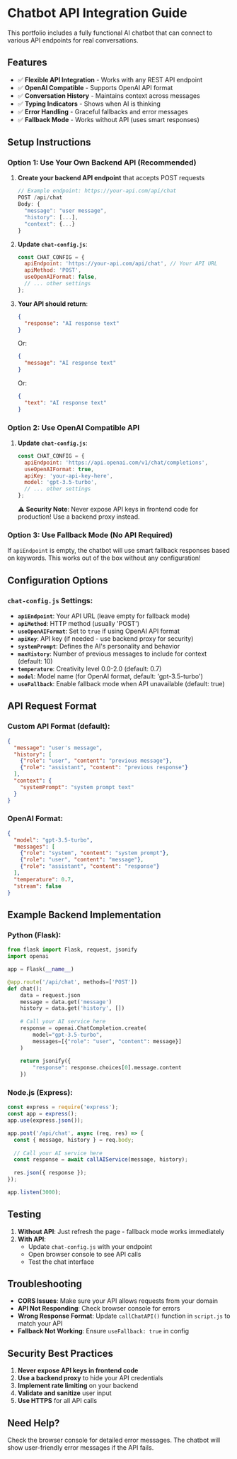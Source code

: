 # Chatbot API Integration Guide

This portfolio includes a fully functional AI chatbot that can connect to various API endpoints for real conversations.

## Features

- ✅ **Flexible API Integration** - Works with any REST API endpoint
- ✅ **OpenAI Compatible** - Supports OpenAI API format
- ✅ **Conversation History** - Maintains context across messages
- ✅ **Typing Indicators** - Shows when AI is thinking
- ✅ **Error Handling** - Graceful fallbacks and error messages
- ✅ **Fallback Mode** - Works without API (uses smart responses)

## Setup Instructions

### Option 1: Use Your Own Backend API (Recommended)

1. **Create your backend API endpoint** that accepts POST requests
   ```javascript
   // Example endpoint: https://your-api.com/api/chat
   POST /api/chat
   Body: {
     "message": "user message",
     "history": [...],
     "context": {...}
   }
   ```

2. **Update `chat-config.js`**:
   ```javascript
   const CHAT_CONFIG = {
     apiEndpoint: 'https://your-api.com/api/chat', // Your API URL
     apiMethod: 'POST',
     useOpenAIFormat: false,
     // ... other settings
   };
   ```

3. **Your API should return**:
   ```json
   {
     "response": "AI response text"
   }
   ```
   Or:
   ```json
   {
     "message": "AI response text"
   }
   ```
   Or:
   ```json
   {
     "text": "AI response text"
   }
   ```

### Option 2: Use OpenAI Compatible API

1. **Update `chat-config.js`**:
   ```javascript
   const CHAT_CONFIG = {
     apiEndpoint: 'https://api.openai.com/v1/chat/completions',
     useOpenAIFormat: true,
     apiKey: 'your-api-key-here',
     model: 'gpt-3.5-turbo',
     // ... other settings
   };
   ```

   ⚠️ **Security Note**: Never expose API keys in frontend code for production! Use a backend proxy instead.

### Option 3: Use Fallback Mode (No API Required)

If `apiEndpoint` is empty, the chatbot will use smart fallback responses based on keywords. This works out of the box without any configuration!

## Configuration Options

### `chat-config.js` Settings:

- **`apiEndpoint`**: Your API URL (leave empty for fallback mode)
- **`apiMethod`**: HTTP method (usually 'POST')
- **`useOpenAIFormat`**: Set to `true` if using OpenAI API format
- **`apiKey`**: API key (if needed - use backend proxy for security)
- **`systemPrompt`**: Defines the AI's personality and behavior
- **`maxHistory`**: Number of previous messages to include for context (default: 10)
- **`temperature`**: Creativity level 0.0-2.0 (default: 0.7)
- **`model`**: Model name (for OpenAI format, default: 'gpt-3.5-turbo')
- **`useFallback`**: Enable fallback mode when API unavailable (default: true)

## API Request Format

### Custom API Format (default):
```json
{
  "message": "user's message",
  "history": [
    {"role": "user", "content": "previous message"},
    {"role": "assistant", "content": "previous response"}
  ],
  "context": {
    "systemPrompt": "system prompt text"
  }
}
```

### OpenAI Format:
```json
{
  "model": "gpt-3.5-turbo",
  "messages": [
    {"role": "system", "content": "system prompt"},
    {"role": "user", "content": "message"},
    {"role": "assistant", "content": "response"}
  ],
  "temperature": 0.7,
  "stream": false
}
```

## Example Backend Implementation

### Python (Flask):
```python
from flask import Flask, request, jsonify
import openai

app = Flask(__name__)

@app.route('/api/chat', methods=['POST'])
def chat():
    data = request.json
    message = data.get('message')
    history = data.get('history', [])
    
    # Call your AI service here
    response = openai.ChatCompletion.create(
        model="gpt-3.5-turbo",
        messages=[{"role": "user", "content": message}]
    )
    
    return jsonify({
        "response": response.choices[0].message.content
    })
```

### Node.js (Express):
```javascript
const express = require('express');
const app = express();
app.use(express.json());

app.post('/api/chat', async (req, res) => {
  const { message, history } = req.body;
  
  // Call your AI service here
  const response = await callAIService(message, history);
  
  res.json({ response });
});

app.listen(3000);
```

## Testing

1. **Without API**: Just refresh the page - fallback mode works immediately
2. **With API**: 
   - Update `chat-config.js` with your endpoint
   - Open browser console to see API calls
   - Test the chat interface

## Troubleshooting

- **CORS Issues**: Make sure your API allows requests from your domain
- **API Not Responding**: Check browser console for errors
- **Wrong Response Format**: Update `callChatAPI()` function in `script.js` to match your API
- **Fallback Not Working**: Ensure `useFallback: true` in config

## Security Best Practices

1. **Never expose API keys in frontend code**
2. **Use a backend proxy** to hide your API credentials
3. **Implement rate limiting** on your backend
4. **Validate and sanitize** user input
5. **Use HTTPS** for all API calls

## Need Help?

Check the browser console for detailed error messages. The chatbot will show user-friendly error messages if the API fails.

